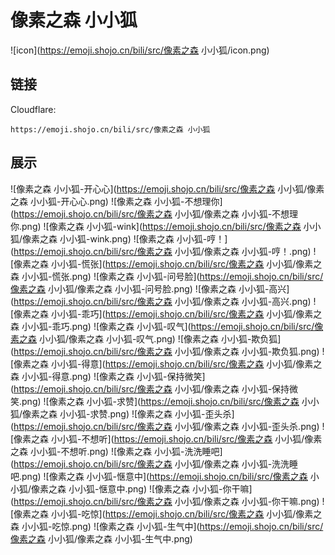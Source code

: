 # 像素之森 小小狐
![icon](https://emoji.shojo.cn/bili/src/像素之森 小小狐/icon.png)
## 链接
Cloudflare:
```
https://emoji.shojo.cn/bili/src/像素之森 小小狐
```
## 展示
![像素之森 小小狐-开心心](https://emoji.shojo.cn/bili/src/像素之森 小小狐/像素之森 小小狐-开心心.png)
![像素之森 小小狐-不想理你](https://emoji.shojo.cn/bili/src/像素之森 小小狐/像素之森 小小狐-不想理你.png)
![像素之森 小小狐-wink](https://emoji.shojo.cn/bili/src/像素之森 小小狐/像素之森 小小狐-wink.png)
![像素之森 小小狐-哼！](https://emoji.shojo.cn/bili/src/像素之森 小小狐/像素之森 小小狐-哼！.png)
![像素之森 小小狐-慌张](https://emoji.shojo.cn/bili/src/像素之森 小小狐/像素之森 小小狐-慌张.png)
![像素之森 小小狐-问号脸](https://emoji.shojo.cn/bili/src/像素之森 小小狐/像素之森 小小狐-问号脸.png)
![像素之森 小小狐-高兴](https://emoji.shojo.cn/bili/src/像素之森 小小狐/像素之森 小小狐-高兴.png)
![像素之森 小小狐-乖巧](https://emoji.shojo.cn/bili/src/像素之森 小小狐/像素之森 小小狐-乖巧.png)
![像素之森 小小狐-叹气](https://emoji.shojo.cn/bili/src/像素之森 小小狐/像素之森 小小狐-叹气.png)
![像素之森 小小狐-欺负狐](https://emoji.shojo.cn/bili/src/像素之森 小小狐/像素之森 小小狐-欺负狐.png)
![像素之森 小小狐-得意](https://emoji.shojo.cn/bili/src/像素之森 小小狐/像素之森 小小狐-得意.png)
![像素之森 小小狐-保持微笑](https://emoji.shojo.cn/bili/src/像素之森 小小狐/像素之森 小小狐-保持微笑.png)
![像素之森 小小狐-求赞](https://emoji.shojo.cn/bili/src/像素之森 小小狐/像素之森 小小狐-求赞.png)
![像素之森 小小狐-歪头杀](https://emoji.shojo.cn/bili/src/像素之森 小小狐/像素之森 小小狐-歪头杀.png)
![像素之森 小小狐-不想听](https://emoji.shojo.cn/bili/src/像素之森 小小狐/像素之森 小小狐-不想听.png)
![像素之森 小小狐-洗洗睡吧](https://emoji.shojo.cn/bili/src/像素之森 小小狐/像素之森 小小狐-洗洗睡吧.png)
![像素之森 小小狐-惬意中](https://emoji.shojo.cn/bili/src/像素之森 小小狐/像素之森 小小狐-惬意中.png)
![像素之森 小小狐-你干嘛](https://emoji.shojo.cn/bili/src/像素之森 小小狐/像素之森 小小狐-你干嘛.png)
![像素之森 小小狐-吃惊](https://emoji.shojo.cn/bili/src/像素之森 小小狐/像素之森 小小狐-吃惊.png)
![像素之森 小小狐-生气中](https://emoji.shojo.cn/bili/src/像素之森 小小狐/像素之森 小小狐-生气中.png)
